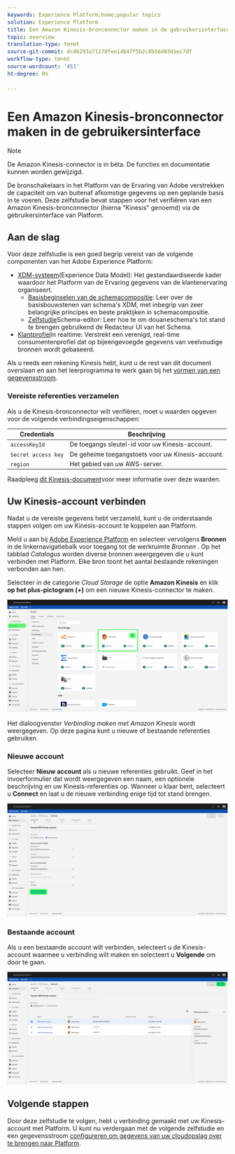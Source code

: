 ```yaml
---
keywords: Experience Platform;home;popular topics
solution: Experience Platform
title: Een Amazon Kinesis-bronconnector maken in de gebruikersinterface
topic: overview
translation-type: tm+mt
source-git-commit: dcd6293a71178fee14647f5b2c8b56d03d1ec7df
workflow-type: tm+mt
source-wordcount: '451'
ht-degree: 0%

---
```



# Een Amazon Kinesis-bronconnector maken in de gebruikersinterface

>[!NOTE]
> De Amazon Kinesis-connector is in bèta. De functies en documentatie kunnen worden gewijzigd.

De bronschakelaars in het Platform van de Ervaring van Adobe verstrekken de capaciteit om van buitenaf afkomstige gegevens op een geplande basis in te voeren. Deze zelfstudie bevat stappen voor het verifiëren van een Amazon Kinesis-bronconnector (hierna &quot;Kinesis&quot; genoemd) via de gebruikersinterface van Platform.

## Aan de slag

Voor deze zelfstudie is een goed begrip vereist van de volgende componenten van het Adobe Experience Platform:

- [XDM-systeem](../../../../../xdm/home.md)(Experience Data Model): Het gestandaardiseerde kader waardoor het Platform van de Ervaring gegevens van de klantenervaring organiseert.
   - [Basisbeginselen van de schemacompositie](../../../../../xdm/schema/composition.md): Leer over de basisbouwstenen van schema&#39;s XDM, met inbegrip van zeer belangrijke principes en beste praktijken in schemacompositie.
   - [Zelfstudie](../../../../../xdm/tutorials/create-schema-ui.md)Schema-editor: Leer hoe te om douaneschema&#39;s tot stand te brengen gebruikend de Redacteur UI van het Schema.
- [Klantprofiel](../../../../../profile/home.md)in realtime: Verstrekt een verenigd, real-time consumentenprofiel dat op bijeengevoegde gegevens van veelvoudige bronnen wordt gebaseerd.

Als u reeds een rekening Kinesis hebt, kunt u de rest van dit document overslaan en aan het leerprogramma te werk gaan bij het [vormen van een gegevensstroom](../../dataflow/streaming/cloud-storage.md).

### Vereiste referenties verzamelen

Als u de Kinesis-bronconnector wilt verifiëren, moet u waarden opgeven voor de volgende verbindingseigenschappen:

| Credentials | Beschrijving |
| ---------- | ----------- |
| `accessKeyId` | De toegangs sleutel-id voor uw Kinesis-account. |
| `Secret access key` | De geheime toegangstoets voor uw Kinesis-account. |
| `region` | Het gebied van uw AWS-server. |

Raadpleeg [dit Kinesis-document](https://docs.aws.amazon.com/streams/latest/dev/getting-started.html)voor meer informatie over deze waarden.

## Uw Kinesis-account verbinden

Nadat u de vereiste gegevens hebt verzameld, kunt u de onderstaande stappen volgen om uw Kinesis-account te koppelen aan Platform.

Meld u aan bij [Adobe Experience Platform](https://platform.adobe.com) en selecteer vervolgens **Bronnen** in de linkernavigatiebalk voor toegang tot de werkruimte *Bronnen* . Op het tabblad *Catalogus* worden diverse bronnen weergegeven die u kunt verbinden met Platform. Elke bron toont het aantal bestaande rekeningen verbonden aan hen.

Selecteer in de categorie *Cloud Storage* de optie **Amazon Kinesis** en klik **op het plus-pictogram (+)** om een nieuwe Kinesis-connector te maken.

![](../../../../images/tutorials/create/kinesis/catalog.png)

Het dialoogvenster *Verbinding maken met Amazon Kinesis* wordt weergegeven. Op deze pagina kunt u nieuwe of bestaande referenties gebruiken.

### Nieuwe account

Selecteer **Nieuw account** als u nieuwe referenties gebruikt. Geef in het invoerformulier dat wordt weergegeven een naam, een optionele beschrijving en uw Kinesis-referenties op. Wanneer u klaar bent, selecteert u **Connect** en laat u de nieuwe verbinding enige tijd tot stand brengen.

![](../../../../images/tutorials/create/kinesis/new.png)

### Bestaande account

Als u een bestaande account wilt verbinden, selecteert u de Kinesis-account waarmee u verbinding wilt maken en selecteert u **Volgende** om door te gaan.

![](../../../../images/tutorials/create/kinesis/existing.png)

## Volgende stappen

Door deze zelfstudie te volgen, hebt u verbinding gemaakt met uw Kinesis-account met Platform. U kunt nu verdergaan met de volgende zelfstudie en een gegevensstroom [configureren om gegevens van uw cloudopslag over te brengen naar Platform](../../dataflow/streaming/cloud-storage.md).